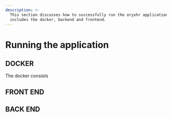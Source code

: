 ```yaml
---
description: >-
  This section discusses how to successfully run the oryxhr application, which
  includes the docker, backend and frontend.
---
```


# Running the application

## DOCKER

The docker consists

## FRONT END

## BACK END

```Angular

```
